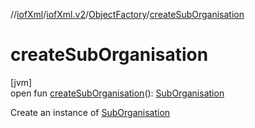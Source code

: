 //[iofXml](../../../index.md)/[iofXml.v2](../index.md)/[ObjectFactory](index.md)/[createSubOrganisation](create-sub-organisation.md)

# createSubOrganisation

[jvm]\
open fun [createSubOrganisation](create-sub-organisation.md)(): [SubOrganisation](../-sub-organisation/index.md)

Create an instance of [SubOrganisation](../-sub-organisation/index.md)
